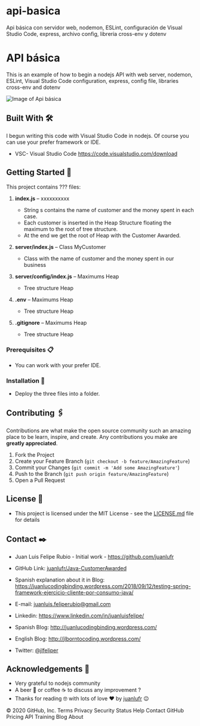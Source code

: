 # api-basica
Api básica con servidor web, nodemon, ESLint, configuración de Visual Studio Code, express, archivo config, libreria cross-env y dotenv

<!-- API básica -->

# API básica

This is an example of how to begin a nodejs API with web server, nodemon, ESLint, Visual Studio Code configuration, express, config file, libraries cross-env and dotenv

![Image of Api básica](https://github.com/juanlufr/xxx.png)

## Built With 🛠️
I begun writing this code with Visual Studio Code in nodejs.
Of course you can use your prefer framework or IDE.
* VSC- Visual Studio Code https://code.visualstudio.com/download


<!-- GETTING STARTED -->
## Getting Started 🚀

This project contains ??? files:

1.	**index.js** – xxxxxxxxxx
      * String s contains the name of customer and the money spent in each case.
      * Each customer is inserted in the Heap Structure floating the maximum to the root of tree structure.
      * At the end we get the root of Heap with the Customer Awarded.
  
2.	**server/index.js** – Class MyCustomer 
      * Class with the name of customer and the money spent in our business
  
3.	**server/config/index.js** – Maximums Heap
      * Tree structure Heap
      
4.	**.env** – Maximums Heap
      * Tree structure Heap
      
5.	**.gitignore** – Maximums Heap
      * Tree structure Heap

### Prerequisites 📋
* You can work with your prefer IDE. 


### Installation 🔧
* Deploy the three files into a folder.


<!-- CONTRIBUTING -->
## Contributing 🖇️

Contributions are what make the open source community such an amazing place to be learn, inspire, and create. Any contributions you make are **greatly appreciated**.

1. Fork the Project
2. Create your Feature Branch (`git checkout -b feature/AmazingFeature`)
3. Commit your Changes (`git commit -m 'Add some AmazingFeature'`)
4. Push to the Branch (`git push origin feature/AmazingFeature`)
5. Open a Pull Request



<!-- LICENSE -->
## License 📄

* This project is licensed under the MIT License - see the [LICENSE.md](https://github.com/juanlufr/Java-CustomerAwarded/blob/master/LICENSE.md) file for details

<!-- CONTACT -->
## Contact ✒️

* Juan Luis Felipe Rubio - Initial work - https://github.com/juanlufr

* GitHub Link: [juanlufr/Java-CustomerAwarded](https://github.com/juanlufr/Java-CustomerAwarded)

* Spanish explanation about it in Blog: https://juanlucodingbinding.wordpress.com/2018/09/12/testing-spring-framework-ejercicio-cliente-por-consumo-java/

* E-mail: juanluis.feliperubio@gmail.com

* Linkedin: https://www.linkedin.com/in/juanluisfelipe/

* Spanish Blog: http://juanlucodingbinding.wordpress.com/

* English Blog: http://jlborntocoding.wordpress.com/

* Twitter: [@jlfeliper](https://twitter.com/jlfeliper)



<!-- ACKNOWLEDGEMENTS -->
## Acknowledgements 🎁
* Very grateful to nodejs community 
* A beer 🍺 or coffee ☕ to discuss any improvement ?
* Thanks for reading 🤓 with lots of love ❤️ by [juanlufr](https://github.com/juanlufr) 😉


© 2020 GitHub, Inc.
Terms
Privacy
Security
Status
Help
Contact GitHub
Pricing
API
Training
Blog
About
